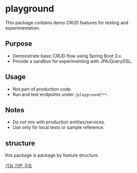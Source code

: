# playground

This package contains demo CRUD features for testing and experimentation.

## Purpose
- Demonstrate basic CRUD flow using Spring Boot 3.x.
- Provide a sandbox for experimenting with JPA/QueryDSL.

## Usage
- Not part of production code.
- Run and test endpoints under `/playground/**`.

## Notes
- Do not mix with production entities/services.
- Use only for local tests or sample reference.

## structure

this package is package by feature structure.

[기능 기반 구조](https://medium.com/sahibinden-technology/package-by-layer-vs-package-by-feature-7e89cde2ae3a)
